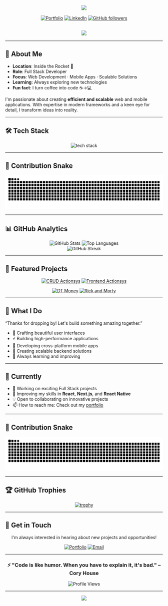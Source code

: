 <div align="center">
  
  <img src="https://capsule-render.vercel.app/api?type=waving&color=gradient&customColorList=6,11,20&height=200&section=header&text=Guilherme%20Santos&fontAlign=50&fontAlignY=35&desc=Full%20Stack%20Developer&descAlign=50&descAlignY=57&animation=fadeIn"/>

[![Portfolio](https://img.shields.io/badge/Portfolio-gsantos.vercel.app-000?style=for-the-badge&logo=vercel&logoColor=white)](https://gsantos.vercel.app)
[![LinkedIn](https://img.shields.io/badge/LinkedIn-Connect-0A66C2?style=for-the-badge&logo=linkedin&logoColor=white)](https://www.linkedin.com/in/guuilhermessantos)
[![GitHub followers](https://img.shields.io/github/followers/guuilhermessantos?style=for-the-badge&logo=github&logoColor=white)](https://github.com/guuilhermessantos)

  <br/>
  <img src="https://readme-typing-svg.demolab.com?font=Inter&weight=600&size=22&duration=3000&pause=1000&color=58A6FF&center=true&vCenter=true&width=780&lines=React%2C+Next.js%2C+React+Native+%2B+Node.js;Clean%2C+minimalist%2C+and+scalable+interfaces;Shipping+reliable+web+%2B+mobile+experiences"/>

</div>

---

## 🚀 About Me

- **Location**: Inside the Rocket 🚀
- **Role**: Full Stack Developer
- **Focus**: Web Development · Mobile Apps · Scalable Solutions
- **Learning**: Always exploring new technologies
- **Fun fact**: I turn coffee into code ☕→💻

I'm passionate about creating **efficient and scalable** web and mobile applications. With expertise in modern frameworks and a keen eye for detail, I transform ideas into reality.

---

## 🛠️ Tech Stack

<div align="center">

  <img alt="tech stack" src="https://skillicons.dev/icons?i=react,nextjs,redux,ts,js,html,css,tailwind,styledcomponents,nodejs,express,postgres,docker,git,github,figma&perline=16"/>

</div>

---

## 🐍 Contribution Snake

<div align="center">
  <picture>
    <source media="(prefers-color-scheme: dark)" srcset="https://raw.githubusercontent.com/guuilhermessantos/guuilhermessantos/output/github-contribution-grid-snake-dark.svg" />
    <img alt="github contribution snake" src="https://raw.githubusercontent.com/guuilhermessantos/guuilhermessantos/output/github-contribution-grid-snake.svg" />
  </picture>

</div>

---

## 📊 GitHub Analytics

<div align="center">
  <img width="49%" alt="GitHub Stats" src="https://github-readme-stats.vercel.app/api?username=guuilhermessantos&show_icons=true&theme=dark&include_all_commits=true&count_private=true&hide_border=true&bg_color=0d1117&title_color=58a6ff&icon_color=58a6ff&text_color=c9d1d9"/>
  <img width="49%" alt="Top Languages" src="https://github-readme-stats.vercel.app/api/top-langs/?username=guuilhermessantos&layout=compact&langs_count=8&theme=dark&hide_border=true&bg_color=0d1117&title_color=58a6ff&text_color=c9d1d9"/>
  <br/>
</div>

<div align="center">
  
  <img alt="GitHub Streak" src="https://streak-stats.vercel.app/?user=guuilhermessantos&theme=dark&hide_border=true&background=0d1117&ring=58a6ff&fire=58a6ff&currStreakLabel=58a6ff&date_format=j%20M%5B%20Y%5D&card_width=700&cache_seconds=21600"/>

</div>

---

## 🎯 Featured Projects

<div align="center">

[![CRUD Actionsys](https://github-readme-stats.vercel.app/api/pin/?username=guuilhermessantos&repo=CRUD-BackEnd-Actionsys&theme=dark&hide_border=true&bg_color=0d1117&title_color=58a6ff&icon_color=58a6ff&text_color=c9d1d9)](https://github.com/guuilhermessantos/CRUD-BackEnd-Actionsys)
[![Frontend Actionsys](https://github-readme-stats.vercel.app/api/pin/?username=guuilhermessantos&repo=CRUD-FrontEnd-Actionsys&theme=dark&hide_border=true&bg_color=0d1117&title_color=58a6ff&icon_color=58a6ff&text_color=c9d1d9)](https://github.com/guuilhermessantos/CRUD-FrontEnd-Actionsys)

[![DT Money](https://github-readme-stats.vercel.app/api/pin/?username=guuilhermessantos&repo=dtmoney-ignite&theme=dark&hide_border=true&bg_color=0d1117&title_color=58a6ff&icon_color=58a6ff&text_color=c9d1d9)](https://github.com/guuilhermessantos/dtmoney-ignite)
[![Rick and Morty](https://github-readme-stats.vercel.app/api/pin/?username=guuilhermessantos&repo=rickandmorty&theme=dark&hide_border=true&bg_color=0d1117&title_color=58a6ff&icon_color=58a6ff&text_color=c9d1d9)](https://github.com/guuilhermessantos/rickandmorty)

</div>

---

## 💼 What I Do

“Thanks for dropping by! Let's build something amazing together.”

- 🎨 Crafting beautiful user interfaces
- ⚡ Building high-performance applications
- 📱 Developing cross-platform mobile apps
- 🔧 Creating scalable backend solutions
- 🚀 Always learning and improving

---

## 🌱 Currently

- 🔭 Working on exciting Full Stack projects
- 🌟 Improving my skills in **React**, **Next.js**, and **React Native**
- 💡 Open to collaborating on innovative projects
- 📫 How to reach me: Check out my [portfolio](https://gsantos.vercel.app)

---

## 🐍 Contribution Snake

<div align="center">
  <picture>
    <source media="(prefers-color-scheme: dark)" srcset="https://raw.githubusercontent.com/guuilhermessantos/guuilhermessantos/output/github-contribution-grid-snake-dark.svg" />
    <img alt="github contribution snake" src="https://raw.githubusercontent.com/guuilhermessantos/guuilhermessantos/output/github-contribution-grid-snake.svg" />
  </picture>

</div>

---

## 🏆 GitHub Trophies

<div align="center">
  
[![trophy](https://github-profile-trophy.vercel.app/?username=guuilhermessantos&theme=darkhub&no-frame=true&no-bg=true&margin-w=4&column=7)](https://github.com/ryo-ma/github-profile-trophy)

</div>

---

## 💬 Get in Touch

<div align="center">

I'm always interested in hearing about new projects and opportunities!

[![Portfolio](https://img.shields.io/badge/🌐_Portfolio-Visit_My_Website-000?style=for-the-badge)](https://gsantos.vercel.app)
[![Email](https://img.shields.io/badge/📧_Email-Get_in_Touch-EA4335?style=for-the-badge)](mailto:your-email@example.com)

</div>

---

<div align="center">
  
### ⚡ "Code is like humor. When you have to explain it, it's bad." – Cory House

![Profile Views](https://komarev.com/ghpvc/?username=guuilhermessantos&color=58a6ff&style=for-the-badge&label=Profile+Views)

</div>

---

<div align="center">
  <img src="https://capsule-render.vercel.app/api?type=waving&color=gradient&customColorList=6,11,20&height=100&section=footer&animation=twinkling"/>
</div>

